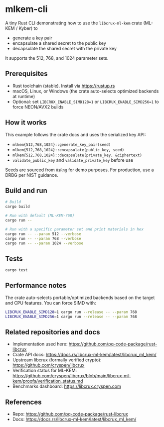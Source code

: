 # mlkem-cli

A tiny Rust CLI demonstrating how to use the `libcrux-ml-kem` crate (ML-KEM / Kyber) to

- generate a key pair
- encapsulate a shared secret to the public key
- decapsulate the shared secret with the private key

It supports the 512, 768, and 1024 parameter sets.

## Prerequisites

- Rust toolchain (stable). Install via <https://rustup.rs>
- macOS, Linux, or Windows (the crate auto-selects optimized backends at runtime)
- Optional: set `LIBCRUX_ENABLE_SIMD128=1` or `LIBCRUX_ENABLE_SIMD256=1` to force NEON/AVX2 builds

## How it works

This example follows the crate docs and uses the serialized key API:

- `mlkem{512,768,1024}::generate_key_pair(seed)`
- `mlkem{512,768,1024}::encapsulate(public_key, seed)`
- `mlkem{512,768,1024}::decapsulate(private_key, &ciphertext)`
- `validate_public_key` and `validate_private_key` before use

Seeds are sourced from `OsRng` for demo purposes. For production, use a DRBG per NIST guidance.

## Build and run

```bash
# Build
cargo build

# Run with default (ML-KEM-768)
cargo run --

# Run with a specific parameter set and print materials in hex
cargo run -- --param 512 --verbose
cargo run -- --param 768 --verbose
cargo run -- --param 1024 --verbose
```

## Tests

```bash
cargo test
```

## Performance notes

The crate auto-selects portable/optimized backends based on the target and CPU features. You can force
SIMD with:

```bash
LIBCRUX_ENABLE_SIMD128=1 cargo run --release -- --param 768
LIBCRUX_ENABLE_SIMD256=1 cargo run --release -- --param 768
```

## Related repositories and docs

- Implementation used here: <https://github.com/pq-code-package/rust-libcrux>
- Crate API docs: <https://docs.rs/libcrux-ml-kem/latest/libcrux_ml_kem/>
- Upstream libcrux (formally verified crypto): <https://github.com/cryspen/libcrux>
- Verification status for ML-KEM: <https://github.com/cryspen/libcrux/blob/main/libcrux-ml-kem/proofs/verification_status.md>
- Benchmarks dashboard: <https://libcrux.cryspen.com>

## References

- Repo: <https://github.com/pq-code-package/rust-libcrux>
- Docs: <https://docs.rs/libcrux-ml-kem/latest/libcrux_ml_kem/>
